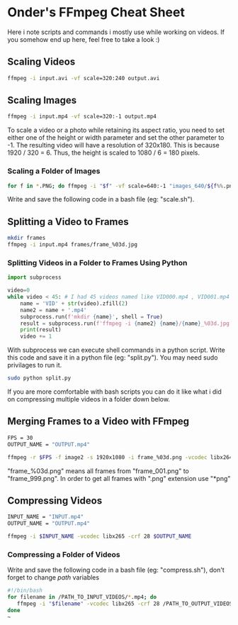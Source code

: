 # Onder's FFmpeg Cheat Sheet

Here i note scripts and commands i mostly use while working on videos. If you somehow end up here, feel free to take a look :)

## Scaling Videos

```sh
ffmpeg -i input.avi -vf scale=320:240 output.avi
```

## Scaling Images

```sh
ffmpeg -i input.mp4 -vf scale=320:-1 output.mp4
```
To scale a video or a photo while retaining its aspect ratio, you need to set either one of the height or width parameter and set the other parameter to -1.
The resulting video will have a resolution of 320x180. This is because 1920 / 320 = 6. Thus, the height is scaled to 1080 / 6 = 180 pixels.

### Scaling a Folder of Images

```sh
for f in *.PNG; do ffmpeg -i "$f" -vf scale=640:-1 "images_640/${f%%.png}.png"; done
```
Write and save the following code in a bash file (eg: "scale.sh").

## Splitting a Video to Frames

```sh
mkdir frames
ffmpeg -i input.mp4 frames/frame_%03d.jpg
```

### Splitting Videos in a Folder to Frames Using Python

```python
import subprocess

video=0
while video < 45: # I had 45 videos named like VID000.mp4 , VID001.mp4 ...
	name = 'VID' + str(video).zfill(2)
	name2 = name + '.mp4'
	subprocess.run(f'mkdir {name}', shell = True)
	result = subprocess.run(f'ffmpeg -i {name2} {name}/{name}_%03d.jpg', shell = True)
	print(result)
	video += 1

```
With subprocess we can execute shell commands in a python script. Write this code and save it in a python file (eg: "split.py"). You may need sudo privilages to run it. 

```sh
sudo python split.py
```

If you are more comfortable with bash scripts you can do it like what i did on compressing multiple videos in a folder down below.

## Merging Frames to a Video with FFmpeg

```sh
FPS = 30
OUTPUT_NAME = "OUTPUT.mp4"

ffmpeg -r $FPS -f image2 -s 1920x1080 -i frame_%03d.png -vcodec libx264 -crf 25  -pix_fmt yuv420p $OUTPUT
```
"frame_%03d.png" means all frames from "frame_001.png" to "frame_999.png".
In order to get all frames with ".png" extension use "*png"


## Compressing Videos

```sh
INPUT_NAME = "INPUT.mp4"
OUTPUT_NAME = "OUTPUT.mp4"

ffmpeg -i $INPUT_NAME -vcodec libx265 -crf 28 $OUTPUT_NAME
```

### Compressing a Folder of Videos
Write and save the following code in a bash file (eg: "compress.sh"), don't forget to change _path_ variables

```sh
#!/bin/bash
for filename in /PATH_TO_INPUT_VIDEOS/*.mp4; do
   ffmpeg -i "$filename" -vcodec libx265 -crf 28 /PATH_TO_OUTPUT_VIDEOS/"$(basename "$filename" .mp4).mp4"
done
~    
```
